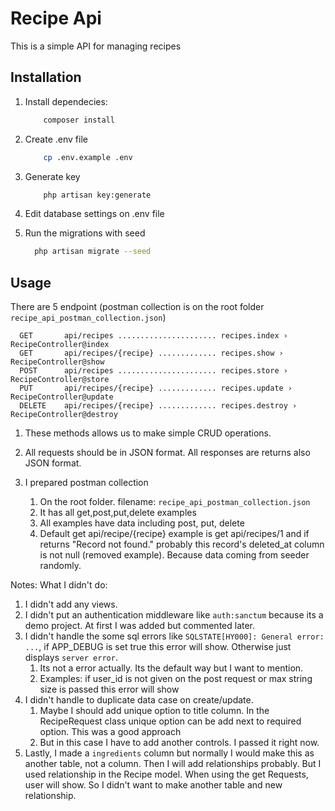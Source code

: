 # Recipe Api

This is a simple API for managing recipes

## Installation

1. Install dependecies:

    ```bash
        composer install
    ```

2. Create .env file

    ```bash
        cp .env.example .env
    ```

3. Generate key

    ```bash
        php artisan key:generate
    ```

4. Edit database settings on .env file

5. Run the migrations with seed

    ```bash
      php artisan migrate --seed
    ```

## Usage

There are 5 endpoint (postman collection is on the root folder `recipe_api_postman_collection.json`)

```
  GET       api/recipes ...................... recipes.index › RecipeController@index
  GET       api/recipes/{recipe} ............. recipes.show › RecipeController@show
  POST      api/recipes ...................... recipes.store › RecipeController@store
  PUT       api/recipes/{recipe} ............. recipes.update › RecipeController@update
  DELETE    api/recipes/{recipe} ............. recipes.destroy › RecipeController@destroy
```

1. These methods allows us to make simple CRUD operations.

2. All requests should be in JSON format. All responses are returns also JSON format.

3. I prepared postman collection
   1. On the root folder. filename: `recipe_api_postman_collection.json`
   2. It has all get,post,put,delete examples
   3. All examples have data including post, put, delete
   4. Default get api/recipe/{recipe} example is get api/recipes/1 and if returns "Record not found." probably this record's deleted_at column is not null (removed example). Because data coming from seeder randomly.

Notes:
What I didn't do:
1. I didn't add any views.
2. I didn't put an authentication middleware like `auth:sanctum` because its a demo project. At first I was added but commented later.
3. I didn't handle the some sql errors like `SQLSTATE[HY000]: General error: ...`, if APP_DEBUG is set true this error will show. Otherwise just displays `server error`.
   1. Its not a error actually. Its the default way but I want to mention.
   2. Examples: if user_id is not given on the post request or max string size is passed this error will show
4. I didn't handle to duplicate data case on create/update.
   1. Maybe I should add unique option to title column. In the RecipeRequest class unique option can be add next to required option. This was a good approach
   2. But in this case I have to add another controls. I passed it right now.
5. Lastly, I made a `ingredients` column but normally I would make this as another table, not a column. Then I will add relationships probably. But I used relationship in the Recipe model. When using the get Requests, user will show. So I didn't want to make another table and new relationship.


